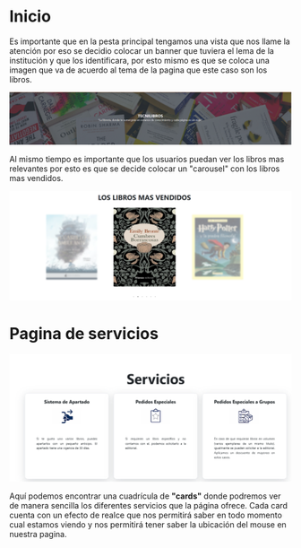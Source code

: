 # Inicio

Es importante que en la pesta principal tengamos una vista que nos llame la atención por eso se decidio colocar un banner que tuviera el lema de la institución y que los identificara, por esto mismo es que se coloca una imagen que va de acuerdo al tema de la pagina que este caso son los libros.

![Banner Pagina de Inicio](./imagenes-documentacion/BannerInicio.png)


Al mismo tiempo es importante que los usuarios puedan ver los libros mas relevantes por esto es que se decide colocar un "carousel" con los libros mas vendidos.

![Banner Pagina de Inicio](./imagenes-documentacion/InicioCarousel.png)



# Pagina de servicios

![Pagina de Servicios](./imagenes-documentacion/PaginaServicios.png)

Aquí podemos encontrar una cuadrícula de **"cards"** donde podremos ver de manera sencilla los diferentes servicios que la página ofrece. Cada card cuenta con un efecto de realce que nos permitirá saber en todo momento cual estamos viendo y nos permitirá tener saber la ubicación del mouse en nuestra pagina.


